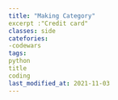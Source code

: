 ```yaml
---
title: "Making Category"
excerpt :"Credit card"
classes: side
catefories:
-codewars
tags:
python
title
coding
last_modified_at: 2021-11-03
---
```


